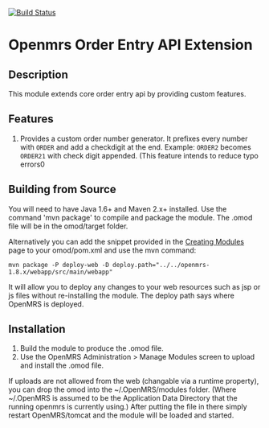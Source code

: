 [![Build Status](https://travis-ci.org/AMPATH/openmrs-module-order.ext.svg?branch=master)](https://travis-ci.org/AMPATH/openmrs-module-order.ext)


Openmrs Order Entry API Extension
==========================

Description
-----------
This module extends core order entry api by providing custom features.

Features
--------
1. Provides a custom order number generator. It prefixes every number with `ORDER` and add a checkdigit at the end.
   Example: `ORDER2` becomes `ORDER21` with check digit appended. (This feature intends to reduce typo errors0

Building from Source
--------------------
You will need to have Java 1.6+ and Maven 2.x+ installed.  Use the command 'mvn package' to 
compile and package the module.  The .omod file will be in the omod/target folder.

Alternatively you can add the snippet provided in the [Creating Modules](https://wiki.openmrs.org/x/cAEr) page to your 
omod/pom.xml and use the mvn command:

    mvn package -P deploy-web -D deploy.path="../../openmrs-1.8.x/webapp/src/main/webapp"

It will allow you to deploy any changes to your web 
resources such as jsp or js files without re-installing the module. The deploy path says 
where OpenMRS is deployed.

Installation
------------
1. Build the module to produce the .omod file.
2. Use the OpenMRS Administration > Manage Modules screen to upload and install the .omod file.

If uploads are not allowed from the web (changable via a runtime property), you can drop the omod
into the ~/.OpenMRS/modules folder.  (Where ~/.OpenMRS is assumed to be the Application 
Data Directory that the running openmrs is currently using.)  After putting the file in there 
simply restart OpenMRS/tomcat and the module will be loaded and started.
